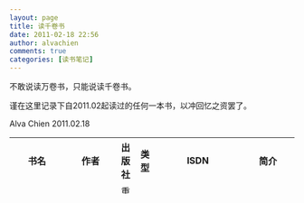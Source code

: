 ```yaml
---
layout: page
title: 读千卷书
date: 2011-02-18 22:56
author: alvachien
comments: true
categories: [读书笔记]
---
```

不敢说读万卷书，只能说读千卷书。

谨在这里记录下自2011.02起读过的任何一本书，以冲回忆之资罢了。

Alva Chien
2011.02.18
<table style="height: 100px;">
<tbody>
<tr>
<th>书名</th>
<th>作者</th>
<th>出版社</th>
<th>类型</th>
<th>ISDN</th>
<th>简介</th>
<th>购买记录</th>
<th>读书记录</th>
<th>读书笔记</th>
</tr>
<tr>
<td align="left">藏地密码1</td>
<td align="center">何马</td>
<td align="left">重庆出版社</td>
<td align="left">小说</td>
<td align="left">978-7-5366-9859-8</td>
<td align="left">一部关于西藏的百科全书式小说</td>
<td align="left">2010.02, 购于某网站</td>
<td align="left">2010.02-2010.02第一遍</td>
<td align="left">ToDO</td>
</tr>
<tr>
<td align="left">藏地密码2</td>
<td align="center">何马</td>
<td align="left">重庆出版社</td>
<td align="left">小说</td>
<td align="left">978-7-5366-9859-8</td>
<td align="left">一部关于西藏的百科全书式小说</td>
<td align="left">2010.02, 购于某网站</td>
<td align="left">2010.02-2010.02第一遍</td>
<td align="left">ToDO</td>
</tr>
<tr>
<td align="left">藏地密码3</td>
<td align="center">何马</td>
<td align="left">重庆出版社</td>
<td align="left">小说</td>
<td align="left">978-7-5366-9859-8</td>
<td align="left">一部关于西藏的百科全书式小说</td>
<td align="left">2010.02, 购于某网站</td>
<td align="left">2010.02-2010.02第一遍</td>
<td align="left">ToDO</td>
</tr>
<tr>
<td align="left">藏地密码4</td>
<td align="center">何马</td>
<td align="left">重庆出版社</td>
<td align="left">小说</td>
<td align="left">978-7-5366-9859-8</td>
<td align="left">一部关于西藏的百科全书式小说</td>
<td align="left">2010.02, 购于某网站</td>
<td align="left">2010.02-2010.02第一遍</td>
<td align="left">ToDO</td>
</tr>
<tr>
<td align="left">藏地密码5</td>
<td align="center">何马</td>
<td align="left">重庆出版社</td>
<td align="left">小说</td>
<td align="left">978-7-5366-9859-8</td>
<td align="left">一部关于西藏的百科全书式小说</td>
<td align="left">2010.02, 购于某网站</td>
<td align="left">2010.02-2010.02第一遍</td>
<td align="left">ToDO</td>
</tr>
<tr>
<td align="left">藏地密码6</td>
<td align="center">何马</td>
<td align="left">重庆出版社</td>
<td align="left">小说</td>
<td align="left">978-7-5366-9859-8</td>
<td align="left">一部关于西藏的百科全书式小说</td>
<td align="left">2010.02, 购于某网站</td>
<td align="left">2010.02-2010.02第一遍</td>
<td align="left">ToDO</td>
</tr>
<tr>
<td align="left">藏地密码7</td>
<td align="center">何马</td>
<td align="left">重庆出版社</td>
<td align="left">小说</td>
<td align="left">978-7-5366-9859-8</td>
<td align="left">一部关于西藏的百科全书式小说</td>
<td align="left">2010.02, 购于某网站</td>
<td align="left">2010.02-2010.02第一遍</td>
<td align="left">ToDO</td>
</tr>
<tr>
<td align="left">藏地密码8</td>
<td align="center">何马</td>
<td align="left">重庆出版社</td>
<td align="left">小说</td>
<td align="left">978-7-5366-9859-8</td>
<td align="left">一部关于西藏的百科全书式小说</td>
<td align="left">2010.02, 购于某网站</td>
<td align="left">2010.02-2010.02第一遍</td>
<td align="left">ToDO</td>
</tr>
<tr>
<td align="left">藏地密码9</td>
<td align="center">何马</td>
<td align="left">重庆出版社</td>
<td align="left">小说</td>
<td align="left">978-7-5366-9859-8</td>
<td align="left">一部关于西藏的百科全书式小说</td>
<td align="left">2010.02, 购于某网站</td>
<td align="left">2010.02-2010.02第一遍</td>
<td align="left">ToDO</td>
</tr>
<tr>
<td align="left">藏地密码10</td>
<td align="center">何马</td>
<td align="left">重庆出版社</td>
<td align="left">小说</td>
<td align="left"></td>
<td align="left">一部关于西藏的百科全书式小说</td>
<td align="left">2010.04</td>
<td align="left">2010.04-2010.04第一遍</td>
<td align="left"></td>
</tr>
<tr>
<td align="left">大唐狄公案 (上)</td>
<td align="center">作者：高罗佩; 翻译：陈来元　等</td>
<td align="left">海南出版社</td>
<td align="left">小说</td>
<td align="left"></td>
<td align="left">作者是一个比大部分中国人更懂中国的老外，译者的水平也是出类拔萃的。</td>
<td align="left">2010.05</td>
<td align="left">2010.05-2010.06第一遍</td>
<td align="left"></td>
</tr>
<tr>
<td align="left">大唐狄公案 (下)</td>
<td align="center">作者：高罗佩; 翻译：陈来元　等</td>
<td align="left">海南出版社</td>
<td align="left">小说</td>
<td align="left"></td>
<td align="left">作者是一个比大部分中国人更懂中国的老外，译者的水平也是出类拔萃的。</td>
<td align="left">2010.05</td>
<td align="left">2010.05-2010.06第一遍</td>
<td align="left"></td>
</tr>
<tr>
<td align="left">李逵日记:厅级干部李逵官场笔记</td>
<td align="center">仓土</td>
<td align="left">珠海出版社</td>
<td align="left">小说</td>
<td align="left">9787545305357</td>
<td align="left">网络上风传的小说，可惜漏洞太多，纸版书中也移调了很多和谐内容。</td>
<td align="left">2010.05</td>
<td align="left">2010.05-2010.05第一遍</td>
<td align="left"></td>
</tr>
<tr>
<td align="left">听雷：我在091诡案组的十年</td>
<td align="center">庞晓峰</td>
<td align="left">重庆出版社</td>
<td align="left">小说</td>
<td align="left">9787229019150</td>
<td align="left">因为看到这本书出第二集了，所以买来看看。没有太多出彩的小说，也没有太多的失望。</td>
<td align="left">2010.05</td>
<td align="left">2010.05-2010.05第一遍</td>
<td align="left"></td>
</tr>
<tr>
<td align="left">听雷2我在091诡案组的十年--1961—1971</td>
<td align="center">庞晓峰</td>
<td align="left">重庆出版社</td>
<td align="left">小说</td>
<td align="left">9787229031633</td>
<td align="left">因为看到这本书出第二集了，所以买来看看。没有太多出彩的小说，也没有太多的失望。</td>
<td align="left">2010.05</td>
<td align="left">2010.05-2010.05第一遍</td>
<td align="left"></td>
</tr>
<tr>
<td align="left">谜踪之国一雾隐占婆</td>
<td align="center">天下霸唱</td>
<td align="left">安徽文艺出版社</td>
<td align="left">小说</td>
<td align="left">9787539631271</td>
<td align="left">从天下霸唱自己的序言来看，他是对这部小说看得比较重的，可惜拿《鬼吹灯》第一部的水准差得比较远。又一个为名所累的网络写手。</td>
<td align="left">2010.05</td>
<td align="left">2010.05-2010.05第一遍</td>
<td align="left"></td>
</tr>
<tr>
<td align="left">谜踪之国一楼兰妖耳</td>
<td align="center">天下霸唱</td>
<td align="left">安徽文艺出版社</td>
<td align="left">小说</td>
<td align="left">9787539632773</td>
<td align="left">从天下霸唱自己的序言来看，他是对这部小说看得比较重的，可惜拿《鬼吹灯》第一部的水准差得比较远。又一个为名所累的网络写手。</td>
<td align="left">2010.05</td>
<td align="left">2010.05-2010.05第一遍</td>
<td align="left"></td>
</tr>
<tr>
<td align="left">谜踪之国一神农天匦</td>
<td align="center">天下霸唱</td>
<td align="left">安徽文艺出版社</td>
<td align="left">小说</td>
<td align="left">9787539634128</td>
<td align="left">从天下霸唱自己的序言来看，他是对这部小说看得比较重的，可惜拿《鬼吹灯》第一部的水准差得比较远。又一个为名所累的网络写手。</td>
<td align="left">2010.05</td>
<td align="left">2010.05-2010.05第一遍</td>
<td align="left"></td>
</tr>
<tr>
<td align="left">谜踪之国一幽潜重泉</td>
<td align="center">天下霸唱</td>
<td align="left">安徽文艺出版社</td>
<td align="left">小说</td>
<td align="left">9787539636368</td>
<td align="left">从天下霸唱自己的序言来看，他是对这部小说看得比较重的，可惜拿《鬼吹灯》第一部的水准差得比较远。又一个为名所累的网络写手。</td>
<td align="left">2010.05</td>
<td align="left">2010.05-2010.05第一遍</td>
<td align="left"></td>
</tr>
<tr>
<td align="left">狼图腾</td>
<td align="center">姜戎</td>
<td align="left">长江文艺出版社</td>
<td align="left">小说</td>
<td align="left">9787535427304</td>
<td align="left">这是一部能够彻底洗脑的书，强烈建议拿来读一读。</td>
<td align="left">2010.02</td>
<td align="left">2010.02-2010.03第一遍</td>
<td align="left"></td>
</tr>
<tr>
<td align="left">初级会计学</td>
<td align="center">朱小平，徐泓　主编</td>
<td align="left">中国人民大学出版社</td>
<td align="left">教材; 财务</td>
<td align="left">9787300108070</td>
<td align="left">以前只看过一本英文大部头的《会计原理》，这次从头开始看中文版本的入门教材。</td>
<td align="left">2010.06</td>
<td align="left">2010.06-2010.06第一遍</td>
<td align="left"></td>
</tr>
<tr>
<td align="left">Photoshop CS5数码照片专业处理技法</td>
<td align="center">作者: Scott Kelby; 翻译: 孙军安，袁鹏飞</td>
<td align="left">中国人民大学出版社</td>
<td align="left">计算机; 图形图像</td>
<td align="left">9787115248657</td>
<td align="left">Scott Kelby的Photoshop教材，引进国内已经是英文版出版将近一年之后了。</td>
<td align="left">2010.06</td>
<td align="left">2010.06-2010.07 第一遍</td>
<td align="left"></td>
</tr>
<tr>
<td align="left">龙纹身的女孩</td>
<td align="center">作者: Stieg Larsson，翻译：颜湘如</td>
<td align="left">人民文学出版社</td>
<td align="left">小说</td>
<td align="left">9787020079148</td>
<td align="left">一开始，买这部小说是因为电影版的情节很吸引人。后来才知道作者的故事。</td>
<td align="left">2010.06</td>
<td align="left">2010.06-2010.07 第一遍</td>
<td align="left"></td>
</tr>
<tr>
<td align="left">玩火的女孩</td>
<td align="center">作者: Stieg Larsson，翻译：颜湘如</td>
<td align="left">人民文学出版社</td>
<td align="left">小说</td>
<td align="left">9787020079148</td>
<td align="left">一开始，买这部小说是因为电影版的情节很吸引人。后来才知道作者的故事。</td>
<td align="left">2010.07</td>
<td align="left">2010.07 第一遍</td>
<td align="left"></td>
</tr>
<tr>
<td align="left">直捣蜂窝的女孩</td>
<td align="center">作者: Stieg Larsson，翻译：颜湘如</td>
<td align="left">人民文学出版社</td>
<td align="left">小说</td>
<td align="left">9787020084753</td>
<td align="left">三部曲的第三部，其结局跟电影版的距离不同，个人更喜欢图书中的结局。</td>
<td align="left">2010.07</td>
<td align="left">2010.07 第一遍</td>
<td align="left"></td>
</tr>
<tr>
<td align="left">错嫁良缘之洗冤录</td>
<td align="center">浅绿</td>
<td align="left">北方妇女儿童出版社</td>
<td align="left">小说</td>
<td align="left">9787538550313</td>
<td align="left">第一次买这种穿越的纸板书，冲着其封面上的“首席女法医”字样，也冲着其终身五星书的头像。可惜不能算精彩，不过拿来放松阅读倒是再适合不过。</td>
<td align="left">2010.07</td>
<td align="left">2010.06-2010.07 第一遍</td>
<td align="left"></td>
</tr>
<tr>
<td align="left">错嫁良缘Ⅱ之一代军师</td>
<td align="center">浅绿</td>
<td align="left">北方妇女儿童出版社</td>
<td align="left">小说</td>
<td align="left">9787020079148</td>
<td align="left">第一次买这种穿越的纸板书，冲着其封面上的“首席女法医”字样，也冲着其终身五星书的头像。可惜不能算精彩，不过拿来放松阅读倒是再适合不过。</td>
<td align="left">2010.07</td>
<td align="left">2010.07 第一遍</td>
<td align="left"></td>
</tr>
<tr>
<td align="left">沙捞越战事</td>
<td align="center">陈河</td>
<td align="left">作家出版社</td>
<td align="left">小说</td>
<td align="left">9787506353700</td>
<td align="left">不知道我自己哪根脑筋搭错了，买下这本书。排版的字体无比粗大，装帧相对于其价格来说只能算简陋。内容嘛，更是有点小排的味道——肉不多，倒是很多骨头。</td>
<td align="left">2009.06</td>
<td align="left">2010.07 第一遍</td>
<td align="left"></td>
</tr>
<tr>
<td align="left">平凡的世界</td>
<td align="center">路遥</td>
<td align="left">北京十月文艺出版社</td>
<td align="left">小说</td>
<td align="left">9787530209554</td>
<td align="left">关于这部小说，还有什么可以说的呢。朴实无华的人们，简单而实际的故事。我想我会写下多篇笔记来解读其中的情节和人物。</td>
<td align="left">2010.03</td>
<td align="left">2010.07 第一遍</td>
<td align="left"></td>
</tr>
<tr>
<td align="left">明治天皇 ：天皇降生卷</td>
<td align="center">作　　者：（日）山冈庄八　著，胡晓丁，张宏　译</td>
<td align="left">金城出版社</td>
<td align="left">小说</td>
<td align="left">9787802512528</td>
<td align="left">山冈庄八的名头加上明治天皇的威望，都是左右我打开这本书的动力。</td>
<td align="left">2010.03</td>
<td align="left">2010.07 第一遍</td>
<td align="left"></td>
</tr>
<tr>
<td align="left">明治天皇：碧血怒涛卷</td>
<td align="center">作　　者：（日）山冈庄八　著，胡晓丁，张宏　译</td>
<td align="left">金城出版社</td>
<td align="left">小说</td>
<td align="left">9787802512528</td>
<td align="left">山冈庄八的名头加上明治天皇的威望，都是左右我打开这本书的动力。</td>
<td align="left">2010.03</td>
<td align="left">2010.07 第一遍</td>
<td align="left"></td>
</tr>
<tr>
<td align="left">明治天皇：孝明帝驾崩卷</td>
<td align="center">作　　者：（日）山冈庄八　著，胡晓丁，张宏　译</td>
<td align="left">金城出版社</td>
<td align="left">小说</td>
<td align="left">9787802512528</td>
<td align="left">山冈庄八的名头加上明治天皇的威望，都是左右我打开这本书的动力。</td>
<td align="left">2010.03</td>
<td align="left">2010.07 第一遍</td>
<td align="left"></td>
</tr>
</tbody>
</table>
